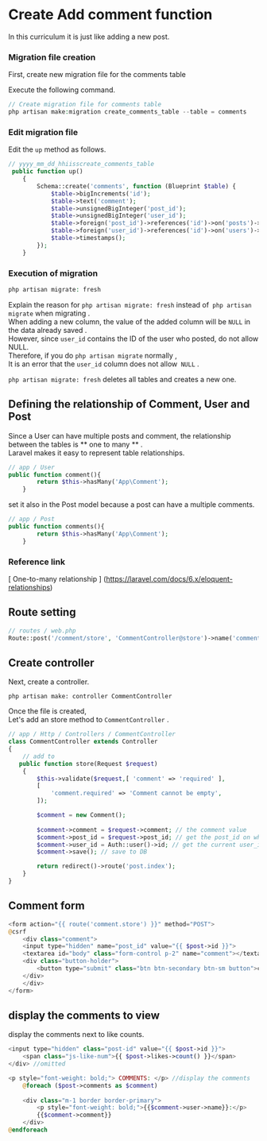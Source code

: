 # Create  Add comment function
In this curriculum it is just like adding a new post.

###  Migration file creation
First, create new migration file for the comments table

Execute the following command.
```php
// Create migration file for comments table
php artisan make:migration create_comments_table --table = comments
```
###  Edit migration file
Edit the `up` method as follows.  

```php
// yyyy_mm_dd_hhiisscreate_comments_table
 public function up()
    {
        Schema::create('comments', function (Blueprint $table) {
            $table->bigIncrements('id');
            $table->text('comment');
            $table->unsignedBigInteger('post_id');
            $table->unsignedBigInteger('user_id');
            $table->foreign('post_id')->references('id')->on('posts')->onDelete('cascade'); // setting up FK refer to posts table
            $table->foreign('user_id')->references('id')->on('users')->onDelete('cascade'); // setting up FK refer to users table 
            $table->timestamps();
        });
    }
```
###  Execution of migration
```php
php artisan migrate: fresh
```
Explain the reason for `php artisan migrate: fresh` instead of` php artisan migrate` when migrating .    
When adding a new column, the value of the added column will be `NULL` in the data already saved .  
However, since `user_id` contains the ID of the user who posted, do not allow NULL.  
Therefore, if you do `php artisan migrate` normally ,  
It is an error that the `user_id` column does not allow` NULL` .

`php artisan migrate: fresh` deletes all tables and creates a new one.   

##  Defining the relationship of Comment, User and Post
Since a User can have multiple posts and comment, the relationship between the tables is ** one to many ** .  
Laravel makes it easy to represent table relationships.

```php
// app / User
public function comment(){
        return $this->hasMany('App\Comment');
    }
```
set it also in the Post model because a post can have a multiple comments.
```php
// app / Post
public function comments(){
        return $this->hasMany('App\Comment');
    }
```
###  Reference link
[ One-to-many relationship ] (https://laravel.com/docs/6.x/eloquent-relationships)

##  Route setting
```php
// routes / web.php
Route::post('/comment/store', 'CommentController@store')->name('comment.store');// Save process
```

##  Create controller
Next, create a controller.  

`php artisan make: controller CommentController`

Once the file is created,  
Let's add an store method to `CommentController` . 

```php
// app / Http / Controllers / CommentController
class CommentController extends Controller
{
    // add to
   public function store(Request $request)
    {
        $this->validate($request,[ 'comment' => 'required' ],
        [
            'comment.required' => 'Comment cannot be empty',
        ]);

        $comment = new Comment();
        
        $comment->comment = $request->comment; // the comment value
        $comment->post_id = $request->post_id; // get the post_id on where the user puts the comment
        $comment->user_id = Auth::user()->id; // get the current user_id who log in
        $comment->save(); // save to DB

        return redirect()->route('post.index');
    }
}
```
## Comment form
```php
<form action="{{ route('comment.store') }}" method="POST">
@csrf
    <div class="comment">
    <input type="hidden" name="post_id" value="{{ $post->id }}">
    <textarea id="body" class="form-control p-2" name="comment"></textarea>
    <div class="button-holder">
        <button type="submit" class="btn btn-secondary btn-sm button">comment</button>
    </div>
    </div>
</form>
```

## display the comments to view
display the comments next to like counts.
```php
<input type="hidden" class="post-id" value="{{ $post->id }}">
    <span class="js-like-num">{{ $post->likes->count() }}</span>
</div> //omitted

<p style="font-weight: bold;"> COMMENTS: </p> //display the comments
    @foreach ($post->comments as $comment)
    
    <div class="m-1 border border-primary">
        <p style="font-weight: bold;">{{$comment->user->name}}:</p>
        {{$comment->comment}}
    </div>
@endforeach
```